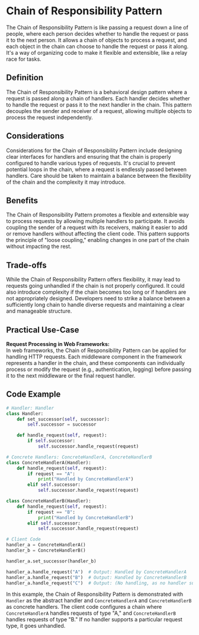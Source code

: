 # Chain of Responsibility Pattern

The Chain of Responsibility Pattern is like passing a request down a line of people, where each person decides whether to handle the request or pass it to the next person. It allows a chain of objects to process a request, and each object in the chain can choose to handle the request or pass it along. It's a way of organizing code to make it flexible and extensible, like a relay race for tasks.

## Definition

The Chain of Responsibility Pattern is a behavioral design pattern where a request is passed along a chain of handlers. Each handler decides whether to handle the request or pass it to the next handler in the chain. This pattern decouples the sender and receiver of a request, allowing multiple objects to process the request independently.

## Considerations

Considerations for the Chain of Responsibility Pattern include designing clear interfaces for handlers and ensuring that the chain is properly configured to handle various types of requests. It's crucial to prevent potential loops in the chain, where a request is endlessly passed between handlers. Care should be taken to maintain a balance between the flexibility of the chain and the complexity it may introduce.

## Benefits

The Chain of Responsibility Pattern promotes a flexible and extensible way to process requests by allowing multiple handlers to participate. It avoids coupling the sender of a request with its receivers, making it easier to add or remove handlers without affecting the client code. This pattern supports the principle of "loose coupling," enabling changes in one part of the chain without impacting the rest.

## Trade-offs

While the Chain of Responsibility Pattern offers flexibility, it may lead to requests going unhandled if the chain is not properly configured. It could also introduce complexity if the chain becomes too long or if handlers are not appropriately designed. Developers need to strike a balance between a sufficiently long chain to handle diverse requests and maintaining a clear and manageable structure.

## Practical Use-Case

**Request Processing in Web Frameworks:**\
In web frameworks, the Chain of Responsibility Pattern can be applied for handling HTTP requests. Each middleware component in the framework represents a handler in the chain, and these components can individually process or modify the request (e.g., authentication, logging) before passing it to the next middleware or the final request handler.

## Code Example

```python
# Handler: Handler
class Handler:
    def set_successor(self, successor):
        self.successor = successor

    def handle_request(self, request):
        if self.successor:
            self.successor.handle_request(request)

# Concrete Handlers: ConcreteHandlerA, ConcreteHandlerB
class ConcreteHandlerA(Handler):
    def handle_request(self, request):
        if request == "A":
            print("Handled by ConcreteHandlerA")
        elif self.successor:
            self.successor.handle_request(request)

class ConcreteHandlerB(Handler):
    def handle_request(self, request):
        if request == "B":
            print("Handled by ConcreteHandlerB")
        elif self.successor:
            self.successor.handle_request(request)

# Client Code
handler_a = ConcreteHandlerA()
handler_b = ConcreteHandlerB()

handler_a.set_successor(handler_b)

handler_a.handle_request("A")  # Output: Handled by ConcreteHandlerA
handler_a.handle_request("B")  # Output: Handled by ConcreteHandlerB
handler_a.handle_request("C")  # Output: (No handling, as no handler supports request "C")
```

In this example, the Chain of Responsibility Pattern is demonstrated with `Handler` as the abstract handler and `ConcreteHandlerA` and `ConcreteHandlerB` as concrete handlers. The client code configures a chain where `ConcreteHandlerA` handles requests of type "A," and `ConcreteHandlerB` handles requests of type "B." If no handler supports a particular request type, it goes unhandled.

